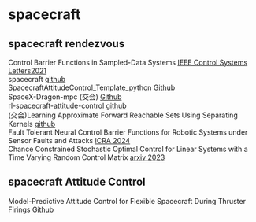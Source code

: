 # spacecraft  
## spacecraft rendezvous 
Control Barrier Functions in Sampled-Data Systems [IEEE Control Systems Letters2021](https://github.com/jbreeden-um/phd-code/tree/main/2021/L-CSS%20CBFs%20for%20Sampled%20Data%20Systems#control-barrier-functions-in-sampled-data-systems)  
spacecraft [github](https://github.com/spacelab-ufsc/acs)  
SpacecraftAttitudeControl_Template_python [Github](https://github.com/Joshua-Protoss/SpacecraftAttitudeControl_Template)  
SpaceX-Dragon-mpc (交会) [Github](https://github.com/elena-ecn/SpaceX-Dragon-mpc)  
rl-spacecraft-attitude-control [github](https://github.com/yuji-astro/rl-spacecraft-attitude-control)  
 (交会)Learning Approximate Forward Reachable Sets Using Separating Kernels [github](https://github.com/unm-hscl/ajthor-ortiz-L4DC2021)  
 Fault Tolerant Neural Control Barrier Functions for Robotic Systems under Sensor Faults and Attacks [ICRA 2024](https://github.com/hongchaozhang-hz/ftncbf)  
 Chance Constrained Stochastic Optimal Control for Linear Systems with a Time Varying Random Control Matrix [arxiv 2023](https://github.com/unm-hscl/shawnpriore-random-control)  
 ## spacecraft Attitude Control
Model-Predictive Attitude Control for Flexible Spacecraft During Thruster Firings [Github](https://github.com/RoboticExplorationLab/FlexibleSpacecraftMPC)

